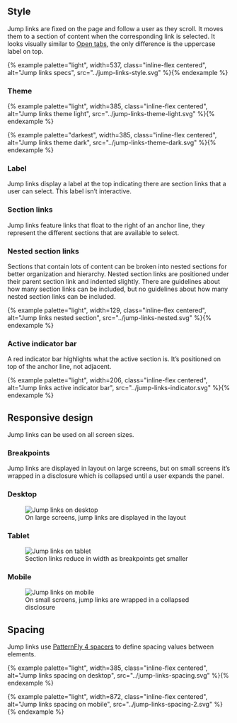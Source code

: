 
## Style

  Jump links are fixed on the page and follow a user as they scroll. It moves 
  them to a section of content when the corresponding link is selected. It looks 
  visually similar to <a href=".../tabs">Open tabs</a>, the only difference is 
  the uppercase label on top.

  {% example palette="light",
             width=537,
             class="inline-flex centered",
             alt="Jump links specs",
             src="../jump-links-style.svg" %}{% endexample %}

### Theme

  {% example palette="light",
             width=385,
             class="inline-flex centered",
             alt="Jump links theme light",
             src="../jump-links-theme-light.svg" %}{% endexample %}

  {% example palette="darkest",
             width=385,
             class="inline-flex centered",
             alt="Jump links theme dark",
             src="../jump-links-theme-dark.svg" %}{% endexample %}

### Label
  Jump links display a label at the top indicating there are section links that 
  a user can select. This label isn’t interactive.

### Section links
  Jump links feature links that float to the right of an anchor line, they 
  represent the different sections that are available to select.

### Nested section links
  Sections that contain lots of content can be broken into nested sections for 
  better organization and hierarchy. Nested section links are positioned under 
  their parent section link and indented slightly. There are guidelines about 
  how many section links can be included, but no guidelines about how many 
  nested section links can be included.

  {% example palette="light",
             width=129,
             class="inline-flex centered",
             alt="Jump links nested section",
             src="../jump-links-nested.svg" %}{% endexample %}

### Active indicator bar
  A red indicator bar highlights what the active section is. It’s positioned on 
  top of the anchor line, not adjacent.

  {% example palette="light",
             width=206,
             class="inline-flex centered",
             alt="Jump links active indicator bar",
             src="../jump-links-indicator.svg" %}{% endexample %}


## Responsive design
  Jump links can be used on all screen sizes.

### Breakpoints
  Jump links are displayed in layout on large screens, but on small screens it’s 
  wrapped in a disclosure which is collapsed until a user expands the panel.

### Desktop

  <figure>
    <img src="{{ '../jump-links-responsive-desktop.svg' | url }}" alt="Jump links on desktop" style="">
    <figcaption class="footnote">
      On large screens, jump links are displayed in the layout
    </figcaption>
  </figure>

### Tablet

  <figure>
    <img src="{{ '../jump-links-responsive-tablet.svg' | url }}" alt="Jump links on tablet" style="--inline-img-max-width:768px;">
    <figcaption class="footnote">
      Section links reduce in width as breakpoints get smaller
    </figcaption>
  </figure>

### Mobile
  <figure>
    <img src="{{ '../jump-links-responsive-mobile.svg' | url }}" alt="Jump links on mobile" style="--inline-img-max-width:360px;">
    <figcaption class="footnote">
      On small screens, jump links are wrapped in a collapsed disclosure
    </figcaption>
  </figure>


## Spacing

  Jump links use [PatternFly 4 
  spacers](https://www.patternfly.org/v4/guidelines/spacers) to define 
  spacing values between elements.

  {% example palette="light",
             width=385,
             class="inline-flex centered",
             alt="Jump links spacing on desktop",
             src="../jump-links-spacing.svg" %}{% endexample %}

  {% example palette="light",
             width=872,
             class="inline-flex centered",
             alt="Jump links spacing on mobile",
             src="../jump-links-spacing-2.svg" %}{% endexample %}

